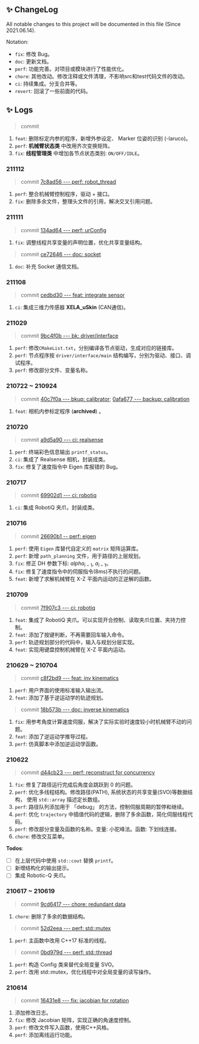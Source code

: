 ## ✨ ChangeLog
All notable changes to this project will be documented in this file (Since 2021.06.14).

Notation:
* `fix`: 修改 Bug。
* `doc`: 更新文档。
* `perf`: 功能完善。对项目或模块进行了性能优化。
* `chore`: 其他改动。修改注释或文件清理，不影响src和test代码文件的改动。
* `ci`: 持续集成。分支合并等。
* `revert`: 回滚了一些前面的代码。

<!-- The format is based on Keep a [Changelog](https://keepachangelog.com/en/1.0.0/). -->

## ✨ Logs
### 
> commit [](
)
1. `feat`: 删除标定内参的程序，新增外参设定、 Marker 位姿的识别 (-laruco)。
1. `perf`: **机械臂状态类** 中改用齐次变换矩阵。
1. `fix`: **线程管理类** 中增加各节点状态类别: `ON/OFF/IDLE`。


### 211112
> commit [7c8ad56 --- perf: robot\_thread](
https://github.com/lazyshawn/urController/commit/7c8ad56b088e644e4645dbf36013ecdef54c57f3)
1. `perf`: 整合机械臂控制程序，驱动 + 接口。
1. `fix`: 删除多余文件，整理头文件的引用，解决交叉引用问题。

### 211111
> commit [134ad64 --- perf: urConfig](
https://github.com/lazyshawn/urController/commit/134ad647b021094a60426af57ca95c2ce6544ae5)
1. `fix`: 调整线程共享变量的声明位置，优化共享变量结构。

> commit [ce72646 --- doc: socket](
https://github.com/lazyshawn/urController/commit/ce72646b92fd85bb0c4c7ce69b68e3d567b1c581)
1. `doc`: 补充 Socket 通信文档。

### 211108
> commit [cedbd30 --- feat: integrate sensor](
https://github.com/lazyshawn/urController/commit/cedbd304aa1c3c32e67eaa89cccac29d625472ce)
1. `ci`: 集成三维力传感器 **XELA\_uSkin** (CAN通信)。

### 211029
> commit [9bc4f0b --- bk: driver/interface](
https://github.com/lazyshawn/urController/commit/9bc4f0bd6748d5445cc99e5c68188239cefda050)
1. `perf`: 修改`CMakeList.txt`，分别编译各节点驱动，生成对应的链接库。
1. `perf`: 节点程序按 `driver/interface/main` 结构编写，分别为驱动、接口、调试程序。
1. `perf`: 修改部分文件、变量名称。

### 210722 ~ 210924
> commit [40c7f0a --- bkup: calibrator](
https://github.com/lazyshawn/urController/commit/40c7f0a1fb06e95938cc8b5ed9b67d623513036e); 
[0afa677 --- backup: calibration](
https://github.com/lazyshawn/urController/commit/0afa6779a75aaa907a3f6fd38b02dcfda6c73c69)
1. `feat`: 相机内参标定程序 (**archived**) 。


### 210720
> commit [a9d5a90 --- ci: realsense](
https://github.com/lazyshawn/urController/commit/a9d5a90c2a23e44e4bea3024141de01ae20a4d42)
1. `perf`: 终端彩色信息输出 `printf_status`。
1. `ci`: 集成了 Realsense 相机，封装成类。
1. `fix`: 修复了速度指令中 Eigen 库报错的 Bug。

### 210717
> commit [69902d1 --- ci: robotiq](
https://github.com/lazyshawn/urController/commit/69902d172706a93023fd99e4f18ddc1e3d617ff5)
1. `ci`: 集成 RobotiQ 夹爪，封装成类。

### 210716
> commit [26690b1 -- perf: eigen](
https://github.com/lazyshawn/urController/commit/26690b143b7e8b56918e7c2409fe2a880a99eae4)
1. `perf`: 使用 `Eigen` 库替代自定义的 `matrix` 矩阵运算库。
1. `perf`: 新增 `path_planning` 文件，用于路径的上层规划。
1. `fix`: 修正 DH 参数下标: $alpha_{i-1}$, $a_{i-1}$。
1. `fix`: 修复了速度指令中的伺服指令(8ms)不执行的问题。
1. `feat`: 新增了求解机械臂在 X-Z 平面内运动的正逆解的函数。


### 210709
> commit [7f907c3 --- ci: robotiq](
https://github.com/lazyshawn/urController/commit/7f907c3c5a61bde9f6ae2ce623eead15ad1e9cef)
1. `feat`: 集成了 RobotiQ 夹爪。可以实现开合控制、读取夹爪位置、夹持力控制。
1. `feat`: 添加了按键判断，不再需要回车输入命令。
1. `perf`: 轨迹规划部分的代码中，输入与规划分层实现。
1. `feat`: 实现用键盘控制机械臂在 X-Z 平面内运动。

### 210629 ~ 210704
> commit [c8f2bd9 --- feat: inv kinematics](
https://github.com/lazyshawn/urController/commit/c8f2bd91e6fa93a2b79daf078d433399492fa1d3)
1. `perf`: 用户界面的使用标准输入输出流。
1. `feat`: 添加了基于逆运动学的轨迹规划。

> commit [18b573b --- doc: inverse kinematics](
https://github.com/lazyshawn/urController/commit/18b573bdc0d25c13003c38560c4a1209f8cb187b)
1. `fix`: 用参考角度计算速度伺服，解决了实际实验时速度较小时机械臂不动的问题。
1. `feat`: 添加了逆运动学推导过程。
1. `perf`: 仿真脚本中添加逆运动学函数。

### 210622
> commit [d44cb23 --- perf: reconstruct for concurrency](
https://github.com/lazyshawn/urController/commit/d44cb231d273717bc1dd01ee7cb33e45ddd82b60)
1. `fix`: 修复了路径运行完成后角度会跳跃到 0 的问题。
1. `perf`: 优化多线程结构。修改路径(PATH), 系统状态的共享变量(SVO)等数据结构，
使用 `std::array` 描述定长数组。
1. `perf`: 路径队列添加用于 「debug」 的方法，控制伺服周期的暂停和继续。
1. `perf`: 优化 `trajectory` 中插值代码的逻辑，删除了多余函数，简化伺服线程代码。
1. `perf`: 修改部分变量及函数的名称。变量: 小驼峰法。函数: 下划线连接。
1. `chore`: 修改交互菜单。

**Todos**:
* [ ] 在上层代码中使用 `std::cout` 替换 `printf`。
* [ ] 新增结构化的输出提示。
* [ ] 集成 Robotic-Q 夹爪。

### 210617 ~ 210619
> commit [9cd6417 --- chore: redundant data](
https://github.com/lazyshawn/urController/commit/9cd6417bd73d3e3f7da3dcd3176fc190c40845fa)
1. `chore`: 删除了多余的数据结构。

> commit [52d2eea --- perf: std::mutex](
https://github.com/lazyshawn/urController/commit/52d2eea5f37744a308ff5738d7bbc8db7ee1be41)
1. `perf`: 主函数中改用 C++17 标准的线程。

> commit [0bd979d --- perf: std::thread](
https://github.com/lazyshawn/urController/commit/0bd979d788751aaf8ec99529113fde5675558a27)
1. `perf`: 构造 Config 类来替代全局变量 SVO。
1. `perf`: 改用 std::mutex，优化线程中对全局变量的读写操作。


### 210614
> commit [16431e8 --- fix: jacobian for rotation](
https://github.com/lazyshawn/urController/commit/16431e873d1005f81c0eae4becbccf485270a1b2)
1. 添加修改日志。
1. `fix`: 修改 Jacobian 矩阵，实现正确的角速度控制。
1. `perf`: 修改文件写入函数，使用C++风格。
1. `perf`: 添加离线运行功能。


